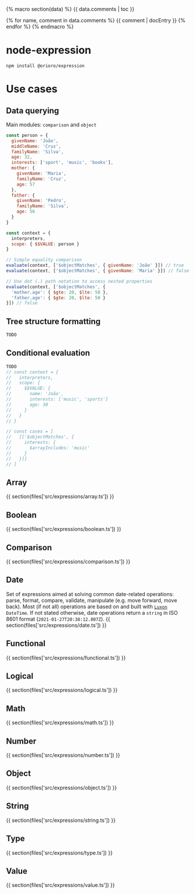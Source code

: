 {% macro section(data) %}
{{ data.comments | toc }}

{% for name, comment in data.comments %}
{{ comment | docEntry }}
{% endfor %}
{% endmacro %}

# node-expression

```
npm install @orioro/expression
```

# Use cases

## Data querying

Main modules: `comparison` and `object`

```js
const person = {
  givenName: 'João',
  middleName: 'Cruz',
  familyName: 'Silva',
  age: 32,
  interests: ['sport', 'music', 'books'],
  mother: {
    givenName: 'Maria',
    familyName: 'Cruz',
    age: 57
  },
  father: {
    givenName: 'Pedro',
    familyName: 'Silva',
    age: 56
  }
}

const context = {
  interpreters,
  scope: { $$VALUE: person }
}

// Simple equality comparison
evaluate(context, ['$objectMatches', { givenName: 'João' }]) // true
evaluate(context, ['$objectMatches', { givenName: 'Maria' }]) // false

// Use dot (.) path notation to access nested properties
evaluate(context, ['$objectMatches', {
  'mother.age': { $gte: 20, $lte: 50 },
  'father.age': { $gte: 20, $lte: 50 }
}]) // false
```

## Tree structure formatting

```js
TODO
```

## Conditional evaluation
```js
TODO
// const context = {
//   interpreters,
//   scope: {
//     $$VALUE: {
//       name: 'João',
//       interests: ['music', 'sports']
//       age: 30
//     }
//   }
// }

// const cases = [
//   [['$objectMatches', {
//     interests: {
//       $arrayIncludes: 'music'
//     }
//   }]]
// ]
```

## Array
{{ section(files['src/expressions/array.ts']) }}
## Boolean
{{ section(files['src/expressions/boolean.ts']) }}
## Comparison
{{ section(files['src/expressions/comparison.ts']) }}
## Date

Set of expressions aimed at solving common date-related operations: 
parse, format, compare, validate, manipulate (e.g. move forward, move back).
Most (if not all) operations are based on and built with [`Luxon`](https://github.com/moment/luxon/) `DateTime`. If not stated otherwise, date operations return a `string` in ISO 8601 format (`2021-01-27T20:38:12.807Z`).
{{ section(files['src/expressions/date.ts']) }}
## Functional
{{ section(files['src/expressions/functional.ts']) }}
## Logical
{{ section(files['src/expressions/logical.ts']) }}
## Math
{{ section(files['src/expressions/math.ts']) }}
## Number
{{ section(files['src/expressions/number.ts']) }}
## Object
{{ section(files['src/expressions/object.ts']) }}
## String
{{ section(files['src/expressions/string.ts']) }}
## Type
{{ section(files['src/expressions/type.ts']) }}
## Value
{{ section(files['src/expressions/value.ts']) }}
